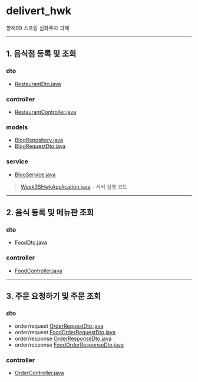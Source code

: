 # delivert_hwk
항해99 스프링 심화주차 과제

--------------------------
## 1. 음식점 등록 및 조회
### dto
- [RestaurantDto.java](/src/main/java/com/sparta/delivery_hwk/dto/RestaurantDto.java)
### controller
- [RestaurantController.java](/src/main/java/com/sparta/delivery_hwk/controller/RestaurantController.java)


### models
- [BlogRepository.java](/src/main/java/com/sparta/week3_s_hwk/repository/BlogRepository.java)
- [BlogRequestDto.java](/src/main/java/com/sparta/week3_s_hwk/repository/BlogRequestDto.java)
### service
- [BlogService.java](/src/main/java/com/sparta/week3_s_hwk/service/BlogService.java)

> [Week3SHwkApplication.java](/src/main/java/com/sparta/week3_s_hwk/Week3SHwkApplication.java) - 서버 실행 코드

---------------------------
## 2. 음식 등록 및 메뉴판 조회
### dto
- [FoodDto.java](/src/main/java/com/sparta/delivery_hwk/dto/FoodDto.java)
### controller
- [FoodController.java](/src/main/java/com/sparta/delivery_hwk/controller/FoodController.java)


---------------------------
## 3. 주문 요청하기 및 주문 조회
### dto
- order/request [OrderRequestDto.java](/src/main/java/com/sparta/delivery_hwk/dto/order/request/OrderRequestDto.java)
- order/request [FoodOrderRequestDto.java](/src/main/java/com/sparta/delivery_hwk/dto/order/request/FoodOrderRequestDto.java)
- order/response [OrderResponseDto.java](/src/main/java/com/sparta/delivery_hwk/dto/order/response/OrderResponseDto.java)
- order/response [FoodOrderResponseDto.java](/src/main/java/com/sparta/delivery_hwk/dto/order/response/FoodOrderResponseDto.java)
### controller
- [OrderController.java](/src/main/java/com/sparta/delivery_hwk/controller/OrderController.java)


